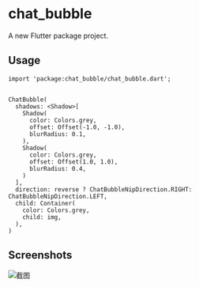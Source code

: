 # chat_bubble

A new Flutter package project.

## Usage
```
import 'package:chat_bubble/chat_bubble.dart';


ChatBubble(
  shadows: <Shadow>[
    Shadow(
      color: Colors.grey,
      offset: Offset(-1.0, -1.0),
      blurRadius: 0.1,
    ),
    Shadow(
      color: Colors.grey,
      offset: Offset(1.0, 1.0),
      blurRadius: 0.4,
    )
  ],
  direction: reverse ? ChatBubbleNipDirection.RIGHT:  ChatBubbleNipDirection.LEFT,
  child: Container(
    color: Colors.grey,
    child: img,
  ),
)
```

## Screenshots

![截图](https://github.com/mrTangYun/flutter_chat_bubble/raw/master/screenshots/Screenshot_1587095358.png)
